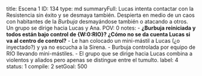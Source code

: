 title:          Escena 1
ID:             134
type:           md
summaryFull:    Lucas intenta contactar con la Resistencia sin éxito y se desmaya también. Despierta en medio de un caos con habitantes de la *Burbuja* desmayándose también o atacando a otros. Un grupo se dirige hacia Lucas y Ana.
POV:            0
notes:          - **¿Burbuja reiniciada y todos están bajo control de {W:0:RIO}? ¿Cómo no se da cuenta Lucas si va al centro de control?**
                - Le han colocado un mini-mástil a Lucas (¿o inyectado?) y ya no escucha a la Sirena.
                - Burbuja controlada por equipo de RIO llevando mini-mástiles.
                - El grupo que se dirige hacia Lucas combina a violentos y aliados pero apenas se distingue entre el tumulto.
label:          4
status:         1
compile:        2
setGoal:        500


